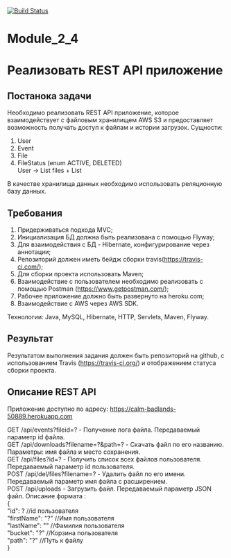 [![Build Status](https://travis-ci.org/zoom59rus/RestCRUDApplication.svg?branch=master)](https://travis-ci.org/zoom59rus/RestCRUDApplication)

# Module_2_4
# Реализовать REST API приложение

## Постанока задачи
Необходимо реализовать REST API приложение, которое взаимодействует с файловым хранилищем AWS S3 и предоставляет возможность получать доступ к файлам и истории загрузок. Сущности:      
1.  User  
2.  Event  
3.  File  
4.  FileStatus (enum ACTIVE, DELETED)  
User -> List<File> files + List<Events>  

В качестве хранилища данных необходимо использовать реляционную базу данных.

## Требования  
1.  Придерживаться подхода MVC;  
2.  Инициализация БД должна быть реализована с помощью Flyway;  
3.  Для взаимодействия с БД - Hibernate, конфигурирование через аннотации;
4.  Репозиторий должен иметь бейдж сборки travis(https://travis-ci.com/);  
4.  Для сборки  проекта использовать Maven;  
5.  Взаимодействие с пользователем необходимо реализовать с помощью Postman (https://www.getpostman.com/);  
6.  Рабочее приложение должно быть развернуто на heroku.com;  
7.  Взаимодействие с AWS через AWS SDK.  

Технологии: Java, MySQL, Hibernate, HTTP, Servlets, Maven, Flyway.   

## Результат 
Результатом выполнения задания должен быть репозиторий на github, с использованием Travis (https://travis-ci.org/) и отображением статуса сборки проекта.  

## Описание REST API
Приложение доступно по адресу: https://calm-badlands-50889.herokuapp.com  
  
GET /api/events?fileid=? - Получение лога файла. Передаваемый параметр id файла.  
GET /api/downloads?filename=?&path=? - Скачать файл по его названию. Параметры: имя файла и место сохранения.  
GET /api/files?id=? - Получить список всех файлов пользователя. Передаваемый параметр id пользователя.  
POST /api/del/files?filename=? - Удалить файл по его имени. Передаваемый параметр имя файла с расширением.  
POST /api/uploads - Загрузить файл. Передаваемый параметр JSON файл. Описание формата :  
{  
    "id": ? //id пользователя  
    "firstName": "?" //Имя пользователя  
    "lastName": "" //Фамилия пользователя  
    "bucket": "?" //Корзина пользователя  
    "path": "?" //Путь к файлу  
}  
